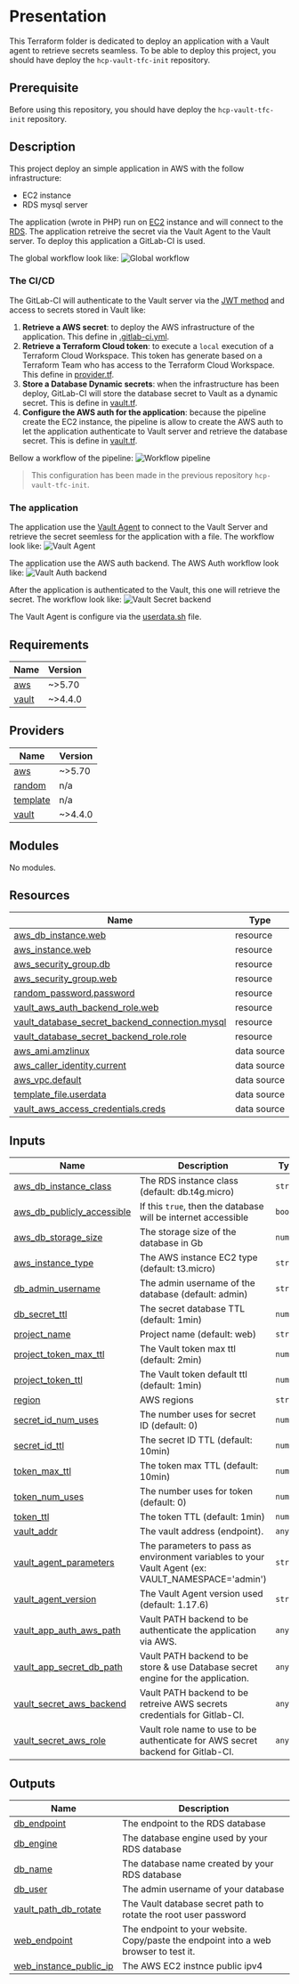 # Presentation

This Terraform folder is dedicated to deploy an application with a Vault agent to retrieve secrets seamless.
To be able to deploy this project, you should have deploy the `hcp-vault-tfc-init` repository.

## Prerequisite

Before using this repository, you should have deploy the `hcp-vault-tfc-init` repository.

## Description

This project deploy an simple application in AWS with the follow infrastructure:
- EC2 instance
- RDS mysql server

The application (wrote in PHP) run on [EC2](https://aws.amazon.com/ec2/) instance and will connect to the [RDS](https://aws.amazon.com/rds/). The application retreive the secret via the Vault Agent to the Vault server. To deploy this application a GitLab-CI is used.

The global workflow look like:
![Global workflow](./docs/global_workflow.png)

### The CI/CD

The GitLab-CI will authenticate to the Vault server via the [JWT method](https://docs.gitlab.com/ee/ci/secrets/#use-vault-secrets-in-a-ci-job) and access to secrets stored in Vault like:
  1. **Retrieve a AWS secret**: to deploy the AWS infrastructure of the application. This define in [.gitlab-ci.yml](./.gitlab.yml).
  2. **Retrieve a Terraform Cloud token**: to execute a `local` execution of a Terraform Cloud Workspace. This token has generate based on a Terraform Team who has access to the Terraform Cloud Workspace. This define in [provider.tf](./provider.tf).
  3. **Store a Database Dynamic secrets**: when the infrastructure has been deploy, GitLab-CI will store the database secret to Vault as a dynamic secret. This is define in [vault.tf](./vault.tf).
  4. **Configure the AWS auth for the application**: because the pipeline create the EC2 instance, the pipeline is allow to create the AWS auth to let the application authenticate to Vault server and retrieve the database secret. This is define in [vault.tf](./vault.tf).

Bellow a workflow of the pipeline:
![Workflow pipeline](./docs/pipeline_workflow.png)

> This configuration has been made in the previous repository `hcp-vault-tfc-init`.

### The application

The application use the [Vault Agent](https://developer.hashicorp.com/vault/docs/agent-and-proxy/agent) to connect to the Vault Server and retrieve the secret seemless for the application with a file.
The workflow look like:
![Vault Agent](./docs/app_vault_agent.png)


The application use the AWS auth backend. The AWS Auth workflow look like:
![Vault Auth backend](./docs/app_auth.png)

After the application is authenticated to the Vault, this one will retrieve the secret. The workflow look like:
![Vault Secret backend](./docs/app_secret.png)

The Vault Agent is configure via the [userdata.sh](./userdata.sh) file.

<!-- BEGIN_TF_DOCS -->
## Requirements

| Name | Version |
|------|---------|
| <a name="requirement_aws"></a> [aws](#requirement\_aws) | ~>5.70 |
| <a name="requirement_vault"></a> [vault](#requirement\_vault) | ~>4.4.0 |

## Providers

| Name | Version |
|------|---------|
| <a name="provider_aws"></a> [aws](#provider\_aws) | ~>5.70 |
| <a name="provider_random"></a> [random](#provider\_random) | n/a |
| <a name="provider_template"></a> [template](#provider\_template) | n/a |
| <a name="provider_vault"></a> [vault](#provider\_vault) | ~>4.4.0 |

## Modules

No modules.

## Resources

| Name | Type |
|------|------|
| [aws_db_instance.web](https://registry.terraform.io/providers/hashicorp/aws/latest/docs/resources/db_instance) | resource |
| [aws_instance.web](https://registry.terraform.io/providers/hashicorp/aws/latest/docs/resources/instance) | resource |
| [aws_security_group.db](https://registry.terraform.io/providers/hashicorp/aws/latest/docs/resources/security_group) | resource |
| [aws_security_group.web](https://registry.terraform.io/providers/hashicorp/aws/latest/docs/resources/security_group) | resource |
| [random_password.password](https://registry.terraform.io/providers/hashicorp/random/latest/docs/resources/password) | resource |
| [vault_aws_auth_backend_role.web](https://registry.terraform.io/providers/hashicorp/vault/latest/docs/resources/aws_auth_backend_role) | resource |
| [vault_database_secret_backend_connection.mysql](https://registry.terraform.io/providers/hashicorp/vault/latest/docs/resources/database_secret_backend_connection) | resource |
| [vault_database_secret_backend_role.role](https://registry.terraform.io/providers/hashicorp/vault/latest/docs/resources/database_secret_backend_role) | resource |
| [aws_ami.amzlinux](https://registry.terraform.io/providers/hashicorp/aws/latest/docs/data-sources/ami) | data source |
| [aws_caller_identity.current](https://registry.terraform.io/providers/hashicorp/aws/latest/docs/data-sources/caller_identity) | data source |
| [aws_vpc.default](https://registry.terraform.io/providers/hashicorp/aws/latest/docs/data-sources/vpc) | data source |
| [template_file.userdata](https://registry.terraform.io/providers/hashicorp/template/latest/docs/data-sources/file) | data source |
| [vault_aws_access_credentials.creds](https://registry.terraform.io/providers/hashicorp/vault/latest/docs/data-sources/aws_access_credentials) | data source |

## Inputs

| Name | Description | Type | Default | Required |
|------|-------------|------|---------|:--------:|
| <a name="input_aws_db_instance_class"></a> [aws\_db\_instance\_class](#input\_aws\_db\_instance\_class) | The RDS instance class (default: db.t4g.micro) | `string` | `"db.t4g.micro"` | no |
| <a name="input_aws_db_publicly_accessible"></a> [aws\_db\_publicly\_accessible](#input\_aws\_db\_publicly\_accessible) | If this `true`, then the database will be internet accessible | `bool` | `true` | no |
| <a name="input_aws_db_storage_size"></a> [aws\_db\_storage\_size](#input\_aws\_db\_storage\_size) | The storage size of the database in Gb | `number` | `20` | no |
| <a name="input_aws_instance_type"></a> [aws\_instance\_type](#input\_aws\_instance\_type) | The AWS instance EC2 type (default: t3.micro) | `string` | `"t3.micro"` | no |
| <a name="input_db_admin_username"></a> [db\_admin\_username](#input\_db\_admin\_username) | The admin username of the database (default: admin) | `string` | `"admin"` | no |
| <a name="input_db_secret_ttl"></a> [db\_secret\_ttl](#input\_db\_secret\_ttl) | The secret database TTL (default: 1min) | `number` | `60` | no |
| <a name="input_project_name"></a> [project\_name](#input\_project\_name) | Project name (default: web) | `string` | `"web"` | no |
| <a name="input_project_token_max_ttl"></a> [project\_token\_max\_ttl](#input\_project\_token\_max\_ttl) | The Vault token max ttl (default: 2min) | `number` | `120` | no |
| <a name="input_project_token_ttl"></a> [project\_token\_ttl](#input\_project\_token\_ttl) | The Vault token default ttl (default: 1min) | `number` | `60` | no |
| <a name="input_region"></a> [region](#input\_region) | AWS regions | `string` | `"eu-west-1"` | no |
| <a name="input_secret_id_num_uses"></a> [secret\_id\_num\_uses](#input\_secret\_id\_num\_uses) | The number uses for secret ID (default: 0) | `number` | `0` | no |
| <a name="input_secret_id_ttl"></a> [secret\_id\_ttl](#input\_secret\_id\_ttl) | The secret ID TTL (default: 10min) | `number` | `600` | no |
| <a name="input_token_max_ttl"></a> [token\_max\_ttl](#input\_token\_max\_ttl) | The token max TTL (default: 10min) | `number` | `600` | no |
| <a name="input_token_num_uses"></a> [token\_num\_uses](#input\_token\_num\_uses) | The number uses for token (default: 0) | `number` | `0` | no |
| <a name="input_token_ttl"></a> [token\_ttl](#input\_token\_ttl) | The token TTL (default: 1min) | `number` | `60` | no |
| <a name="input_vault_addr"></a> [vault\_addr](#input\_vault\_addr) | The vault address (endpoint). | `any` | n/a | yes |
| <a name="input_vault_agent_parameters"></a> [vault\_agent\_parameters](#input\_vault\_agent\_parameters) | The parameters to pass as environment variables to your Vault Agent (ex: VAULT\_NAMESPACE='admin') | `string` | `""` | no |
| <a name="input_vault_agent_version"></a> [vault\_agent\_version](#input\_vault\_agent\_version) | The Vault Agent version used (default: 1.17.6) | `string` | `"1.17.6"` | no |
| <a name="input_vault_app_auth_aws_path"></a> [vault\_app\_auth\_aws\_path](#input\_vault\_app\_auth\_aws\_path) | Vault PATH backend to be authenticate the application via AWS. | `any` | n/a | yes |
| <a name="input_vault_app_secret_db_path"></a> [vault\_app\_secret\_db\_path](#input\_vault\_app\_secret\_db\_path) | Vault PATH backend to be store & use Database secret engine for the application. | `any` | n/a | yes |
| <a name="input_vault_secret_aws_backend"></a> [vault\_secret\_aws\_backend](#input\_vault\_secret\_aws\_backend) | Vault PATH backend to be retreive AWS secrets credentials for Gitlab-CI. | `any` | n/a | yes |
| <a name="input_vault_secret_aws_role"></a> [vault\_secret\_aws\_role](#input\_vault\_secret\_aws\_role) | Vault role name to use to be authenticate for AWS secret backend for Gitlab-CI. | `any` | n/a | yes |

## Outputs

| Name | Description |
|------|-------------|
| <a name="output_db_endpoint"></a> [db\_endpoint](#output\_db\_endpoint) | The endpoint to the RDS database |
| <a name="output_db_engine"></a> [db\_engine](#output\_db\_engine) | The database engine used by your RDS database |
| <a name="output_db_name"></a> [db\_name](#output\_db\_name) | The database name created by your RDS database |
| <a name="output_db_user"></a> [db\_user](#output\_db\_user) | The admin username of your database |
| <a name="output_vault_path_db_rotate"></a> [vault\_path\_db\_rotate](#output\_vault\_path\_db\_rotate) | The Vault database secret path to rotate the root user password |
| <a name="output_web_endpoint"></a> [web\_endpoint](#output\_web\_endpoint) | The endpoint to your website. Copy/paste the endpoint into a web browser to test it. |
| <a name="output_web_instance_public_ip"></a> [web\_instance\_public\_ip](#output\_web\_instance\_public\_ip) | The AWS EC2 instnce public ipv4 |
<!-- END_TF_DOCS -->